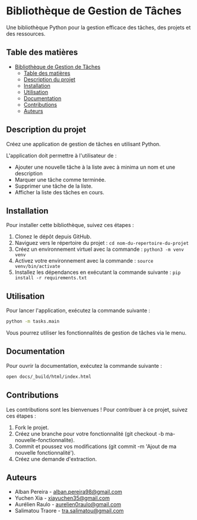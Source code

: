 # Bibliothèque de Gestion de Tâches

Une bibliothèque Python pour la gestion efficace des tâches, des projets et des ressources.

## Table des matières

- [Bibliothèque de Gestion de Tâches](#bibliothèque-de-gestion-de-tâches)
  - [Table des matières](#table-des-matières)
  - [Description du projet](#description-du-projet)
  - [Installation](#installation)
  - [Utilisation](#utilisation)
  - [Documentation](#documentation)
  - [Contributions](#contributions)
  - [Auteurs](#auteurs)


## Description du projet

Créez une application de gestion de tâches en utilisant Python.

L'application doit permettre à l'utilisateur de :
- Ajouter une nouvelle tâche à la liste avec à minima un nom et une description
- Marquer une tâche comme terminée.
- Supprimer une tâche de la liste.
- Afficher la liste des tâches en cours.

## Installation

Pour installer cette bibliothèque, suivez ces étapes :

1. Clonez le dépôt depuis GitHub.
2. Naviguez vers le répertoire du projet : `cd nom-du-repertoire-du-projet`
3. Créez un environnement virtuel avec la commande : `python3 -m venv venv`
4. Activez votre environnement avec la commande : `source venv/bin/activate`
5. Installez les dépendances en exécutant la commande suivante : `pip install -r requirements.txt`


## Utilisation

Pour lancer l'application, exécutez la commande suivante :

```bash
python -m tasks.main
```

Vous pourrez utiliser les fonctionnalités de gestion de tâches via le menu.


## Documentation

Pour ouvrir la documentation, exécutez la commande suivante :

```bash
open docs/_build/html/index.html
```





## Contributions

Les contributions sont les bienvenues ! Pour contribuer à ce projet, suivez ces étapes :

1. Fork le projet.
2. Créez une branche pour votre fonctionnalité (git checkout -b ma-nouvelle-fonctionnalite).
3. Commit et poussez vos modifications (git commit -m 'Ajout de ma nouvelle fonctionnalité').
4. Créez une demande d'extraction.

## Auteurs

- Alban Pereira - alban.pereira98@gmail.com
- Yuchen Xia - xiayuchen35@gmail.com
- Aurélien Raulo - aurelien0raulo@gmail.com
- Salimatou Traore - tra.salimatou@gmail.com